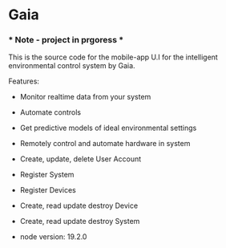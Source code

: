 # Gaia

### * Note - project in prgoress *
This is the source code for the mobile-app U.I for the intelligent environmental control system by Gaia.

Features:
- Monitor realtime data from your system
- Automate controls
- Get predictive models of ideal environmental settings
- Remotely control and automate hardware in system
- Create, update, delete User Account
- Register System
- Register Devices
- Create, read update destroy Device
- Create, read update destroy System

- node version: 19.2.0
